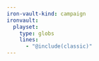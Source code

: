 ```yaml
---
iron-vault-kind: campaign
ironvault:
  playset:
    type: globs
    lines:
      - "@include(classic)"
---
```

